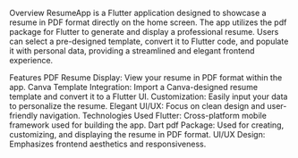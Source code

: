 Overview
ResumeApp is a Flutter application designed to showcase a resume in PDF format directly on the home screen. The app utilizes the pdf package for Flutter to generate and display a professional resume. Users can select a pre-designed template, convert it to Flutter code, and populate it with personal data, providing a streamlined and elegant frontend experience.

Features
PDF Resume Display: View your resume in PDF format within the app.
Canva Template Integration: Import a Canva-designed resume template and convert it to a Flutter UI.
Customization: Easily input your data to personalize the resume.
Elegant UI/UX: Focus on clean design and user-friendly navigation.
Technologies Used
Flutter: Cross-platform mobile framework used for building the app.
Dart pdf Package: Used for creating, customizing, and displaying the resume in PDF format.
UI/UX Design: Emphasizes frontend aesthetics and responsiveness.